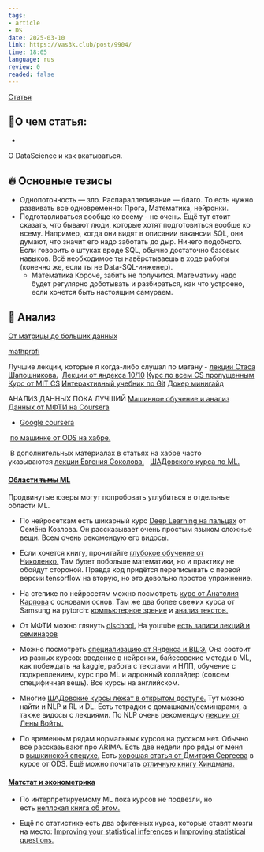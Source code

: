 ```yaml
---
tags: 
- article
- DS
date: 2025-03-10
link: https://vas3k.club/post/9904/
time: 18:05
language: rus
review: 0
readed: false
---
```

[Статья](https://vas3k.club/post/9904/)

## 📝О чем статья:   
-
О DataScience и как вкатываться. 

## 🔥 Основные тезисы  
-  Однопоточность — зло. Распараллеливание — благо.
   То есть нужно развивать все одновременно: Прога, Математика, нейронки. 
- Подготавливаться вообще ко всему - не очень. 
   Ещё тут стоит сказать, что бывают люди, которые хотят подготовиться вообще ко всему. Например, когда они видят в описании вакансии SQL, они думают, что значит его надо заботать до дыр. Ничего подобного. Если говорить о штуках вроде SQL, обычно достаточно базовых навыков. Всё необходимое ты навёрстываешь в ходе работы (конечно же, если ты не Data-SQL-инженер).
   - Математика
     Короче, забить не получится. Математику надо будет регулярно доботывать и разбираться, как что устроено, если хочется быть настоящим самураем.

## 🔎 Анализ  
[От матрицы до больших данных](https://www.youtube.com/@CS_HSE)

[mathprofi](mathprofi.ru)

 Лучшие лекции, которые я когда-либо слушал по матану - [лекции Стаса Шапошникова.](http://www.mathnet.ru/php/seminars.phtml?presentid=17794&option_lang=) 
[Лекции от яндекса 10/10](https://habr.com/ru/companies/yandex/articles/498856/)
[Курс по всем CS пропущенным](https://github.com/danlark1/hse_missing_cs_education)
[Курс от MIT CS](https://missing-semester-rus.github.io/2020/course-shell/)
[Интерактивный учебник по Git](https://githowto.com/ru)
[Докер минигайд](https://proglib.io/p/docker)


АНАЛИЗ ДАННЫХ ПОКА ЛУЧШИЙ
[Машинное обучение и анализ Данных от МФТИ на Coursera](https://github.com/minhdai2410/machine-learning-data-analysis-yandex-mipt-coursera/tree/master)

- [Google coursera](https://www.coursera.org/learn/foundations-of-data-science/supplement/EDWq9/google-advanced-data-analytics-certificate-overview)

 [по машинке от ODS на хабре.](https://habr.com/ru/company/ods/blog/322626/)

 В дополнительных материалах в статьях на хабре часто указываются [лекции Евгения Соколова.](https://github.com/esokolov/ml-course-hse)
  [ШАДовского курса по ML.](https://www.youtube.com/playlist?list=PLww5O9qI8iPP-mZf8mCMff3eMWFBHr0m1)


#### [Области ~~тьмы~~ ML](https://vas3k.club/post/9904/#Oblasti-del-tmy-del)

Продвинутые юзеры могут попробовать углубиться в отдельные области ML.

- По нейросеткам есть шикарный курс [Deep Learning на пальцах](https://dlcourse.ai/) от Семёна Козлова. Он рассказывает очень простым языком сложные вещи. Всем очень рекомендую его видосы.
    
- Если хочется книгу, прочитайте [глубокое обучение от Николенко.](https://www.litres.ru/a-kadurin-13464223/glubokoe-obuchenie-pogruzhenie-v-mir-neyronnyh-29817855/) Там будет побольше математики, но и практику не обойдут стороной. Правда код придётся переписывать с первой версии tensorflow на вторую, но это довольно простое упражнение.
    
- На степике по нейросетям можно посмотреть [курс от Анатолия Карпова](https://stepik.org/course/401/promo) с основами основ. Там же два более свежих курса от Samsung на pytorch: [компьютерное зрение](http://stepik.org/50352) и [анализ текстов.](https://stepik.org/course/54098/promo)
    
- От МФТИ можно глянуть [dlschool.](https://www.dlschool.org/) На youtube [есть записи лекций и семинаров](https://www.youtube.com/channel/UCFTNoZYjkg-3LZTHrHfV1nQ/playlists)
    
- Можно посмотреть [специализацию от Яндекса и ВШЭ.](https://www.coursera.org/specializations/aml/?utm_medium=institutions&utm_source=yandex&utm_campaign=yacademy) Она состоит из разных курсов: введение в нейронки, байесовские методы в ML, как побеждать на kaggle, работа с текстами и НЛП, обучение с подкреплением, курс про ML и адронный коллайдер (совсем специфичная вещь). Все курсы на английском.
    
- Многие [ШАДовские курсы лежат в открытом доступе.](https://github.com/yandexdataschool) Тут можно найти и NLP и RL и DL. Есть тетрадки с домашками/семинарами, а также видосы с лекциями. По NLP очень рекомендую [лекции от Лены Войты.](https://lena-voita.github.io/nlp_course.html)
    
- По временным рядам нормальных курсов на русском нет. Обычно все рассказывают про ARIMA. Есть две недели про ряды от меня в [вышкинской спецухе.](https://www.coursera.org/learn/data-analysis-statistical-methods?specialization=machine-learning-from-statistics-to-neural-networks#syllabus) Есть [хорошая статья от Дмитрия Сергеева](https://habr.com/ru/company/ods/blog/327242/) в курсе от ODS. Ещё можно почитать [отличную книгу Хиндмана.](https://otexts.com/fpp2/)
    

#### [Матстат и эконометрика](https://vas3k.club/post/9904/#Matstat-i-ekonometrika)


- По интерпретируемому ML пока курсов не подвезли, но есть [неплохая книга об этом.](https://christophm.github.io/interpretable-ml-book/)

- Ещё по статистике есть два офигенных курса, которые ставят мозги на место: [Improving your statistical inferences](https://www.coursera.org/learn/statistical-inferences) и [Improving statistical questions.](https://www.coursera.org/learn/improving-statistical-questions)